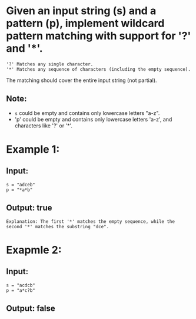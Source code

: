 # Given an input string (s) and a pattern (p), implement wildcard pattern matching with support for '?' and '*'.

```
'?' Matches any single character.
'*' Matches any sequence of characters (including the empty sequence).
```

The matching should cover the entire input string (not partial).

## Note:
- `s` could be empty and contains only lowercase letters "a-z".
- 'p' could be empty and contains only lowercase letters 'a-z', and characters like '?' or '*'.

# Example 1:
## Input:
```
s = "adceb"
p = "*a*b"
```
## Output: true
```
Explanation: The first '*' matches the empty sequence, while the second '*' matches the substring "dce".
```

# Exapmle 2:
## Input:
```
s = "acdcb"
p = "a*c?b"
```
## Output: false
